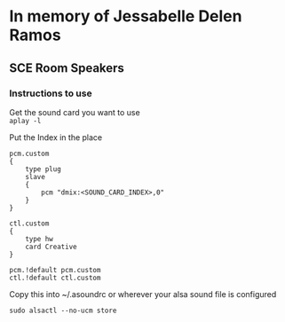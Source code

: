 # In memory of Jessabelle Delen Ramos

## **SCE Room Speakers**

### Instructions to use

Get the sound card you want to use <br>
`aplay -l` <br>

Put the Index in the place
```
pcm.custom
{
    type plug
    slave
    {
        pcm "dmix:<SOUND_CARD_INDEX>,0"
    }
}

ctl.custom
{
    type hw
    card Creative
}

pcm.!default pcm.custom
ctl.!default ctl.custom
```
Copy this into ~/.asoundrc or wherever your alsa sound file is configured

`sudo alsactl --no-ucm store`
